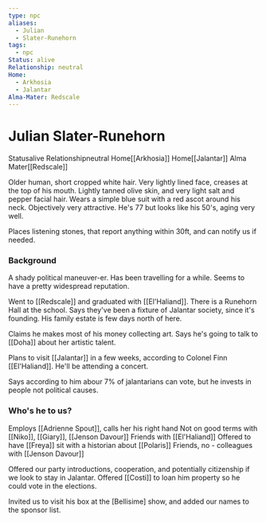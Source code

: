 ```yaml
---
type: npc
aliases:
  - Julian
  - Slater-Runehorn
tags:
  - npc
Status: alive
Relationship: neutral
Home:
  - Arkhosia
  - Jalantar
Alma-Mater: Redscale
---
```


# Julian Slater-Runehorn

<span class="dataview inline-field"><span class="inline-field-key">Status</span><span class="inline-field-value">alive</span></span>
<span class="dataview inline-field"><span class="inline-field-key">Relationship</span><span class="inline-field-value">neutral</span></span>
<span class="dataview inline-field"><span class="inline-field-key">Home</span><span class="inline-field-value">[[Arkhosia]]</span></span>
<span class="dataview inline-field"><span class="inline-field-key">Home</span><span class="inline-field-value">[[Jalantar]]</span></span>
<span class="dataview inline-field"><span class="inline-field-key">Alma Mater</span><span class="inline-field-value">[[Redscale]]</span></span>

Older human, short cropped white hair. Very lightly lined face, creases at the top of his mouth. Lightly tanned olive skin, and very light salt and pepper facial hair. Wears a simple blue suit with a red ascot around his neck. Objectively very attractive. He's 77 but looks like his 50's, aging very well. 

Places listening stones, that report anything within 30ft, and can notify us if needed. 

### Background
A shady political maneuver-er. Has been travelling for a while. Seems to have a pretty widespread reputation. 

Went to [[Redscale]] and graduated with [[El'Haliand]]. There is a Runehorn Hall at the school. Says they've been a fixture of Jalantar society, since it's founding. His family estate is few days north of here. 

Claims he makes most of his money collecting art. Says he's going to talk to [[Doha]] about her artistic talent. 

Plans to visit [[Jalantar]] in a few weeks, according to Colonel Finn [[El'Haliand]]. He'll be attending a concert.

Says according to him abour 7% of jalantarians can vote, but he invests in people not political causes. 

### Who's he to us? 
Employs [[Adrienne Spout]], calls her his right hand
Not on good terms with [[Niko]], [[Giary]], [[Jenson Davour]] 
Friends with [[El'Haliand]] 
Offered to have [[Freya]] sit with a historian about [[Polaris]] 
Friends, no - colleagues with [[Jenson Davour]]

Offered our party introductions, cooperation, and potentially citizenship if we look to stay in Jalantar. Offered [[Costi]] to loan him property so he could vote in the elections. 

Invited us to visit his box at the [Bellisime] show, and added our names to the sponsor list. 

